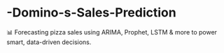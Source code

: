 # -Domino-s-Sales-Prediction
📊 Forecasting pizza sales using ARIMA, Prophet, LSTM &amp; more to power smart, data-driven decisions.
